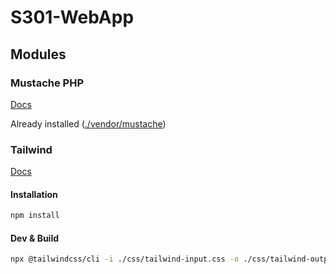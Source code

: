 # S301-WebApp

## Modules

### Mustache PHP

[Docs](https://github.com/bobthecow/mustache.php)

Already installed ([./vendor/mustache](./vendor/mustache/))

### Tailwind

[Docs](https://tailwindcss.com/docs)

#### Installation

```bash
npm install
```

#### Dev & Build

```bash
npx @tailwindcss/cli -i ./css/tailwind-input.css -o ./css/tailwind-output.css --watch
```
